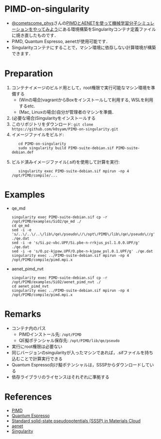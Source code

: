 # PIMD-on-singularity

* [@cometscome_phys](https://twitter.com/cometscome_phys)さんの[PIMDとAENETを使って機械学習分子シミュレーションをやってみよう](https://qiita.com/cometscome_phys/items/660a84119b5d4acce903)にある環境構築をSingularityコンテナ定義ファイルに焼き直したものです．
* PIMD, Quantum Espresso, aenetが使用可能です．
* Singularityコンテナにすることで，マシン環境に依存しない計算環境が構築できます．

# Preparation

1. コンテナイメージのビルド用として，root権限で実行可能なマシン環境を準備する
    * (Winの場合)vagrantからBoxをインストールして利用する, WSLを利用するetc.
    * (Mac, Linuxの場合)自分が管理者のマシンを準備．
1. (必要な場合)Singularityをインストールする
1. このリポジトリをダウンロード: `git clone https://github.com/k0syam/PIMD-on-singularity.git`
1. イメージファイルをビルド:
     ```
        cd PIMD-on-singularity
        sudo singularity build PIMD-suite-debian.sif PIMD-suite-debian.def
     ```
1. ビルド済みイメージファイル(.sif)を使用して計算を実行:
     ```
        singularity exec PIMD-suite-debian.sif mpirun -np 4 /opt/PIMD/compile/...
     ```

# Examples

* qe_md
    ```
    singularity exec PIMD-suite-debian.sif cp -r /opt/PIMD/examples/SiO2/qe_md ./
    cd qe_md
    sed -i -e 's/..\/..\/..\/lib\/qe\/pseudo\//\/opt\/PIMD\/lib\/qe\/pseudo\//g' ./qe.dat
    sed -i -e 's/Si.pz-vbc.UPF/Si.pbe-n-rrkjus_psl.1.0.0.UPF/g' ./qe.dat
    sed -i -e 's/O.pz-kjpaw.UPF/O.pbe-n-kjpaw_psl.0.1.UPF/g' ./qe.dat
    singularity exec ../PIMD-suite-debian.sif mpirun -np 4 /opt/PIMD/compile/pimd.mpi.x
    ```

* aenet_pimd_nvt
    ```
    singularity exec PIMD-suite-debian.sif cp -r /opt/PIMD/examples/SiO2/aenet_pimd_nvt ./
    cd aenet_pimd_nvt
    singularity exec ../PIMD-suite-debian.sif mpirun -np 4 /opt/PIMD/compile/pimd.mpi.x
    ```

# Remarks

* コンテナ内のパス
    * PIMDインストール先: `/opt/PIMD`
    * QE擬ポテンシャル保存先: `/opt/PIMD/lib/qe/pseudo`
* 実行にroot権限は必要ない
* 同じバージョンのsingularityが入ったマシンであれば，.sifファイルを持ち込むことで計算実行できる
* Quantum Espresso向け擬ポテンシャルは，SSSPからダウンロードしている
* 依存ライブラリのライセンスはそれぞれに準拠する

# References

* [PIMD](https://ccse.jaea.go.jp/software/PIMD/index.jp.html)
* [Quantum Espresso](https://www.quantum-espresso.org/)
* [Standard solid-state pseudopotentials (SSSP) in Materials Cloud](https://www.materialscloud.org/discover/sssp/table/efficiency)
* [aenet](http://ann.atomistic.net/)
* [Singularity](https://sylabs.io/singularity/)

